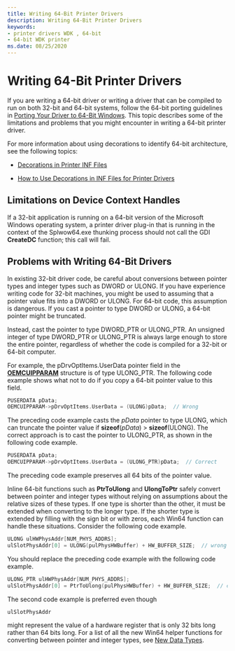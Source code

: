```yaml
---
title: Writing 64-Bit Printer Drivers
description: Writing 64-Bit Printer Drivers
keywords:
- printer drivers WDK , 64-bit
- 64-bit WDK printer
ms.date: 08/25/2020
---
```


# Writing 64-Bit Printer Drivers

If you are writing a 64-bit driver or writing a driver that can be compiled to run on both 32-bit and 64-bit systems, follow the 64-bit porting guidelines in [Porting Your Driver to 64-Bit Windows](../kernel/porting-your-driver-to-64-bit-windows.md). This topic describes some of the limitations and problems that you might encounter in writing a 64-bit printer driver.

For more information about using decorations to identify 64-bit architecture, see the following topics:

- [Decorations in Printer INF Files](decorations-in-printer-inf-files.md)

- [How to Use Decorations in INF Files for Printer Drivers](how-to-use-decorations-in-inf-files-for-printer-drivers.md)

## Limitations on Device Context Handles

If a 32-bit application is running on a 64-bit version of the Microsoft Windows operating system, a printer driver plug-in that is running in the context of the Splwow64.exe thunking process should not call the GDI **CreateDC** function; this call will fail.

## Problems with Writing 64-Bit Drivers

In existing 32-bit driver code, be careful about conversions between pointer types and integer types such as DWORD or ULONG. If you have experience writing code for 32-bit machines, you might be used to assuming that a pointer value fits into a DWORD or ULONG. For 64-bit code, this assumption is dangerous. If you cast a pointer to type DWORD or ULONG, a 64-bit pointer might be truncated.

Instead, cast the pointer to type DWORD\_PTR or ULONG\_PTR. An unsigned integer of type DWORD\_PTR or ULONG\_PTR is always large enough to store the entire pointer, regardless of whether the code is compiled for a 32-bit or 64-bit computer.

For example, the pDrvOptItems.UserData pointer field in the [**OEMCUIPPARAM**](/windows-hardware/drivers/ddi/printoem/ns-printoem-_oemcuipparam) structure is of type ULONG\_PTR. The following code example shows what not to do if you copy a 64-bit pointer value to this field.

```cpp
PUSERDATA pData;
OEMCUIPPARAM->pDrvOptItems.UserData = (ULONG)pData;  // Wrong
```

The preceding code example casts the *pData* pointer to type ULONG, which can truncate the pointer value if **sizeof**(*pData*) > **sizeof**(ULONG). The correct approach is to cast the pointer to ULONG\_PTR, as shown in the following code example.

```cpp
PUSERDATA pData;
OEMCUIPPARAM->pDrvOptItems.UserData = (ULONG_PTR)pData;  // Correct
```

The preceding code example preserves all 64 bits of the pointer value.

Inline 64-bit functions such as **PtrToUlong** and **UlongToPtr** safely convert between pointer and integer types without relying on assumptions about the relative sizes of these types. If one type is shorter than the other, it must be extended when converting to the longer type. If the shorter type is extended by filling with the sign bit or with zeros, each Win64 function can handle these situations. Consider the following code example.

```cpp
ULONG ulHWPhysAddr[NUM_PHYS_ADDRS];
ulSlotPhysAddr[0] = ULONG(pulPhysHWBuffer) + HW_BUFFER_SIZE;  // wrong
```

You should replace the preceding code example with the following code example.

```cpp
ULONG_PTR ulHWPhysAddr[NUM_PHYS_ADDRS];
ulSlotPhysAddr[0] = PtrToUlong(pulPhysHWBuffer) + HW_BUFFER_SIZE;  // correct
```

The second code example is preferred even though

```cpp
ulSlotPhysAddr
```

might represent the value of a hardware register that is only 32 bits long rather than 64 bits long. For a list of all the new Win64 helper functions for converting between pointer and integer types, see [New Data Types](../kernel/the-new-data-types.md).

